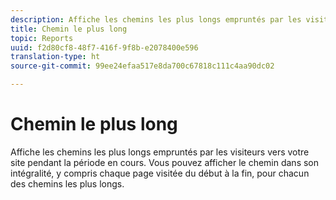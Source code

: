 ```yaml
---
description: Affiche les chemins les plus longs empruntés par les visiteurs vers votre site pendant la période en cours. Vous pouvez afficher le chemin dans son intégralité, y compris chaque page visitée du début à la fin, pour chacun des chemins les plus longs.
title: Chemin le plus long
topic: Reports
uuid: f2d80cf8-48f7-416f-9f8b-e2078400e596
translation-type: ht
source-git-commit: 99ee24efaa517e8da700c67818c111c4aa90dc02

---
```



# Chemin le plus long

Affiche les chemins les plus longs empruntés par les visiteurs vers votre site pendant la période en cours. Vous pouvez afficher le chemin dans son intégralité, y compris chaque page visitée du début à la fin, pour chacun des chemins les plus longs.

